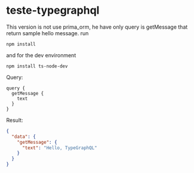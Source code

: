 # teste-typegraphql

This version is not use prima_orm, he have only query is getMessage that return sample hello message.
run 
```console
npm install
```
and for the dev environment
```console
npm install ts-node-dev
```
Query:

```
query {
  getMessage {
    text
  }
}
```

Result:
```json 
{
  "data": {
    "getMessage": {
      "text": "Hello, TypeGraphQL"
    }
  }
}
```
